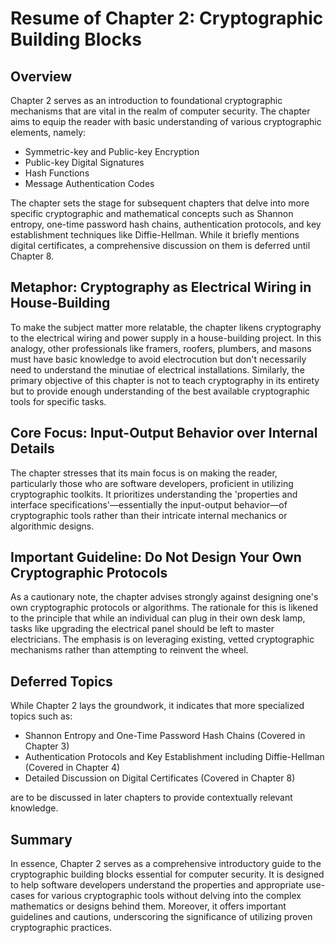 # Resume of Chapter 2: Cryptographic Building Blocks

## Overview

Chapter 2 serves as an introduction to foundational cryptographic mechanisms that are vital in the realm of computer security. The chapter aims to equip the reader with basic understanding of various cryptographic elements, namely:

- Symmetric-key and Public-key Encryption
- Public-key Digital Signatures
- Hash Functions
- Message Authentication Codes

The chapter sets the stage for subsequent chapters that delve into more specific cryptographic and mathematical concepts such as Shannon entropy, one-time password hash chains, authentication protocols, and key establishment techniques like Diffie-Hellman. While it briefly mentions digital certificates, a comprehensive discussion on them is deferred until Chapter 8.

## Metaphor: Cryptography as Electrical Wiring in House-Building

To make the subject matter more relatable, the chapter likens cryptography to the electrical wiring and power supply in a house-building project. In this analogy, other professionals like framers, roofers, plumbers, and masons must have basic knowledge to avoid electrocution but don't necessarily need to understand the minutiae of electrical installations. Similarly, the primary objective of this chapter is not to teach cryptography in its entirety but to provide enough understanding of the best available cryptographic tools for specific tasks.

## Core Focus: Input-Output Behavior over Internal Details

The chapter stresses that its main focus is on making the reader, particularly those who are software developers, proficient in utilizing cryptographic toolkits. It prioritizes understanding the 'properties and interface specifications'—essentially the input-output behavior—of cryptographic tools rather than their intricate internal mechanics or algorithmic designs.

## Important Guideline: Do Not Design Your Own Cryptographic Protocols

As a cautionary note, the chapter advises strongly against designing one's own cryptographic protocols or algorithms. The rationale for this is likened to the principle that while an individual can plug in their own desk lamp, tasks like upgrading the electrical panel should be left to master electricians. The emphasis is on leveraging existing, vetted cryptographic mechanisms rather than attempting to reinvent the wheel.

## Deferred Topics

While Chapter 2 lays the groundwork, it indicates that more specialized topics such as:

- Shannon Entropy and One-Time Password Hash Chains (Covered in Chapter 3)
- Authentication Protocols and Key Establishment including Diffie-Hellman (Covered in Chapter 4)
- Detailed Discussion on Digital Certificates (Covered in Chapter 8)

are to be discussed in later chapters to provide contextually relevant knowledge.

## Summary

In essence, Chapter 2 serves as a comprehensive introductory guide to the cryptographic building blocks essential for computer security. It is designed to help software developers understand the properties and appropriate use-cases for various cryptographic tools without delving into the complex mathematics or designs behind them. Moreover, it offers important guidelines and cautions, underscoring the significance of utilizing proven cryptographic practices.
